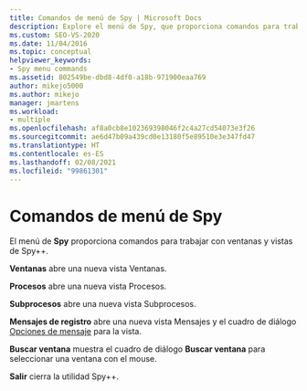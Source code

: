 ```yaml
---
title: Comandos de menú de Spy | Microsoft Docs
description: Explore el menú de Spy, que proporciona comandos para trabajar con ventanas y vistas de Spy++. Entre los comandos disponibles, se incluyen Ventanas, Procesos, Subprocesos, Mensajes de registro y Buscar ventana.
ms.custom: SEO-VS-2020
ms.date: 11/04/2016
ms.topic: conceptual
helpviewer_keywords:
- Spy menu commands
ms.assetid: 802549be-dbd8-4df0-a18b-971900eaa769
author: mikejo5000
ms.author: mikejo
manager: jmartens
ms.workload:
- multiple
ms.openlocfilehash: af8a0cb8e102369398046f2c4a27cd54073e3f26
ms.sourcegitcommit: ae6d47b09a439cd0e13180f5e89510e3e347fd47
ms.translationtype: HT
ms.contentlocale: es-ES
ms.lasthandoff: 02/08/2021
ms.locfileid: "99861301"
---
```

# <a name="spy-menu-commands"></a>Comandos de menú de Spy
El menú de **Spy** proporciona comandos para trabajar con ventanas y vistas de Spy++.

 **Ventanas** abre una nueva vista Ventanas.

 **Procesos** abre una nueva vista Procesos.

 **Subprocesos** abre una nueva vista Subprocesos.

 **Mensajes de registro** abre una nueva vista Mensajes y el cuadro de diálogo [Opciones de mensaje](../debugger/message-options-dialog-box.md) para la vista.

 **Buscar ventana** muestra el cuadro de diálogo **Buscar ventana** para seleccionar una ventana con el mouse.

 **Salir** cierra la utilidad Spy++.